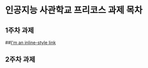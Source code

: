 # 인공지능 사관학교 프리코스 과제 목차

## 1주차 과제 
##[I'm an inline-style link](https://www.google.com)

## 2주차 과제 
